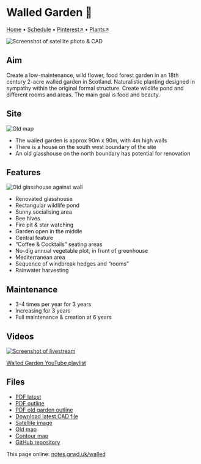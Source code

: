 # Walled Garden 🏡

[Home](https://notes.grwd.uk/walled) • [Schedule](https://notes.grwd.uk/walled/schedule) • [Pinterest↗](https://pinterest.co.uk/NatureWorksGarden/walled/) • [Plants↗](https://bit.ly/walled-plants)

![Screenshot of satellite photo & CAD](https://res.cloudinary.com/growdigital/image/upload/w_320/v1644150159/walled/satellite.jpg)

## Aim

Create a low-maintenance, wild flower, food forest garden in an 18th century 2-acre walled garden in Scotland. Naturalistic planting designed in sympathy within the original formal structure. Create wildlife pond and different rooms and areas. The main goal is food and beauty.

## Site

![Old map](https://res.cloudinary.com/growdigital/image/upload/w_320/v1644428487/walled/map-old-169.jpg)

* The walled garden is approx 90m x 90m, with 4m high walls
* There is a house on the south west boundary of the site
* An old glasshouse on the north boundary has potential for renovation

## Features

![Old glasshouse against wall](https://res.cloudinary.com/growdigital/image/upload/w_320/v1644428275/walled/glasshouse-frame-169.jpg)

* Renovated glasshouse
* Rectangular wildlife pond
* Sunny socialising area
* Bee hives
* Fire pit & star watching
* Garden open in the middle
* Central feature
* “Coffee & Cocktails” seating areas
* No-dig annual vegetable plot, in front of greenhouse
* Mediterranean area
* Sequence of windbreak hedges and “rooms”
* Rainwater harvesting

## Maintenance

* 3-4 times per year for 3 years
* Increasing for 3 years
* Full maintenance & creation at 6 years

## Videos

[![Screenshot of livestream](https://res.cloudinary.com/growdigital/image/upload/w_320/v1644954115/walled/introducing-screenshot.jpg)](https://bit.ly/walled-playlist)

[Walled Garden YouTube playlist](https://bit.ly/walled-playlist)

## Files

* [PDF latest](https://github.com/growdigital/walled/blob/main/walled.pdf)
* [PDF outline](https://github.com/growdigital/walled/blob/main/walled-outline.pdf)
* [PDF old garden outline](https://github.com/growdigital/walled/blob/main/walled-old.pdf)
* [Download latest CAD file](https://downgit.github.io/#/home?url=https://github.com/growdigital/walled/blob/main/walled.dxf)
* [Satellite image](https://github.com/growdigital/walled/blob/main/satellite.jpg)
* [Old map](https://github.com/growdigital/walled/blob/main/map-old.jpg)
* [Contour map](https://github.com/growdigital/walled/blob/main/map-contour.jpg)
* [GitHub repository](https://github.com/growdigital/walled/)

This page online: [notes.grwd.uk/walled](https://notes.grwd.uk/walled/)
